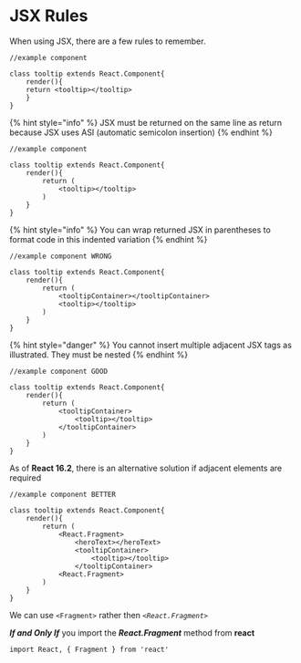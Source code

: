 # JSX Rules

When using JSX, there are a few rules to remember.

```
//example component

class tooltip extends React.Component{
    render(){
    return <tooltip></tooltip>
    }
}
```

{% hint style="info" %}
JSX must be returned on the same line as return because JSX uses ASI \(automatic semicolon insertion\)
{% endhint %}

```
//example component

class tooltip extends React.Component{
    render(){
        return (
            <tooltip></tooltip>
        )
    }
}
```

{% hint style="info" %}
You can wrap returned JSX in parentheses to format code in this indented variation
{% endhint %}

```
//example component WRONG

class tooltip extends React.Component{
    render(){
        return (
            <tooltipContainer></tooltipContainer>
            <tooltip></tooltip>
        )
    }
}
```

{% hint style="danger" %}
You cannot insert multiple adjacent JSX tags as illustrated. They must be nested 
{% endhint %}

```
//example component GOOD

class tooltip extends React.Component{
    render(){
        return (
            <tooltipContainer>
                <tooltip></tooltip>
            </tooltipContainer>
        )
    }
}
```

As of **React 16.2**, there is an alternative solution if adjacent elements are required

```
//example component BETTER

class tooltip extends React.Component{
    render(){
        return (
            <React.Fragment>
                <heroText></heroText>
                <tooltipContainer>
                    <tooltip></tooltip>
                </tooltipContainer>
            <React.Fragment>
        )
    }
}
```

We can use `<Fragment>` rather then _`<React.Fragment>`_  

_**If and Only If**_ you import the _**React.Fragment**_ method from **react**

`import React, { Fragment } from 'react'`

